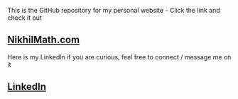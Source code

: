 This is the GitHub repository for my personal website - Click the link and check it out

## [NikhilMath.com](https://NikhilMath.com)

Here is my LinkedIn if you are curious, feel free to connect / message me on it

## [LinkedIn](https://www.linkedin.com/in/nikhil-math/)
